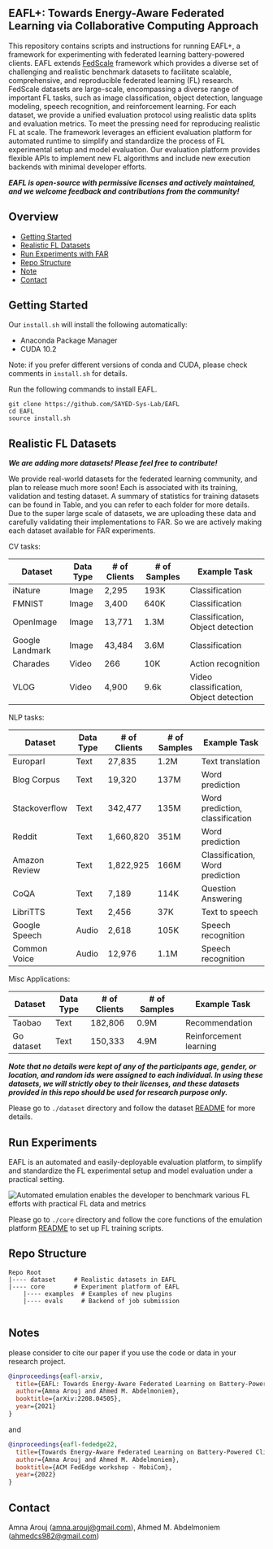 
## EAFL+: Towards Energy-Aware Federated Learning via Collaborative Computing Approach <!--([Paper](https://arxiv.org/abs/2208.04505))-->

This repository contains scripts and instructions for running EAFL+, a framework for experimenting with federated learning battery-powered clients. 
EAFL extends [FedScale](https://fedscale.ai) framework which provides a diverse set of challenging and realistic benchmark datasets to facilitate scalable, comprehensive, and reproducible federated learning (FL) research. FedScale datasets are large-scale, encompassing a diverse range of important FL tasks, 
such as image classification, object detection, language modeling, speech recognition, and reinforcement learning. 
For each dataset, we provide a unified evaluation protocol using realistic data splits and evaluation metrics. 
To meet the pressing need for reproducing realistic FL at scale. The framework leverages an efficient evaluation platform for automated runtime to simplify and standardize the process of FL experimental setup and model evaluation. 
Our evaluation platform provides flexible APIs to implement new FL algorithms and include new execution backends with minimal developer efforts.  

***EAFL is open-source with permissive licenses and actively maintained, 
and we welcome feedback and contributions from the community!***

## Overview

* [Getting Started](#getting-started)
* [Realistic FL Datasets](#realistic-fl-datasets)
* [Run Experiments with FAR](#run-experiments-with-far)
* [Repo Structure](#repo-structure)
* [Note](#acknowledgements)
* [Contact](#contact)

## Getting Started 

Our ```install.sh``` will install the following automatically:

* Anaconda Package Manager
* CUDA 10.2

Note: if you prefer different versions of conda and CUDA, please check  comments in `install.sh` for details.

Run the following commands to install EAFL. 

```
git clone https://github.com/SAYED-Sys-Lab/EAFL
cd EAFL
source install.sh 
```

## Realistic FL Datasets

***We are adding more datasets! Please feel free to contribute!***

We provide real-world datasets for the federated learning community, and plan to release much more soon! Each is associated with its training, validation and testing dataset. A summary of statistics for training datasets can be found in Table, and you can refer to each folder for more details. Due to the super large scale of datasets, we are uploading these data and carefully validating their implementations to FAR. So we are actively making each dataset available for FAR experiments. 

CV tasks:

| Dataset       | Data Type   |# of Clients  | # of Samples   | Example Task | 
| -----------   | ----------- | -----------  |  ----------- |    ----------- |
| iNature       |   Image     |   2,295      |   193K        |   Classification |
| FMNIST        |   Image     |   3,400      |   640K        |   Classification  |    
| OpenImage     |   Image     |   13,771     |   1.3M        |   Classification, Object detection      |
| Google Landmark|  Image     |   43,484     |   3.6M        |   Classification       |
| Charades      |   Video     |    266       |   10K         |   Action recognition   |
| VLOG          |   Video     |    4,900     |   9.6k        |   Video classification, Object detection |

NLP tasks:

| Dataset       | Data Type   |# of Clients  | # of Samples   | Example Task | 
| -----------   | ----------- | -----------  |  ----------- |   ----------- |
| Europarl      |   Text      |   27,835     |   1.2M        |   Text translation  |
| Blog Corpus   |   Text      |   19,320     |   137M        |   Word prediction      |
| Stackoverflow |   Text      |   342,477    |   135M        |  Word prediction, classification |
| Reddit        |   Text      |  1,660,820   |   351M        |  Word prediction   |
| Amazon Review |   Text      | 1,822,925    |   166M        | Classification, Word prediction |
|  CoQA         |   Text      |     7,189    |   114K        |  Question Answering |
|LibriTTS       |   Text      |     2,456    |    37K        |   Text to speech    |
|Google Speech  |   Audio     |     2,618    |   105K        |   Speech recognition |
|Common Voice   |   Audio     |     12,976   |    1.1M       |   Speech recognition |

Misc Applications:

| Dataset       | Data Type   |# of Clients  | # of Samples   | Example Task | 
| -----------   | ----------- | -----------  |  ----------- |   ----------- |
|Taobao         |   Text      |     182,806  |    0.9M       |   Recommendation |
|Go dataset     |   Text      |     150,333  |    4.9M       |   Reinforcement learning | 

***Note that no details were kept of any of the participants age, gender, or location, and random ids were assigned to each individual. In using these datasets, we will strictly obey to their licenses, and these datasets provided in this repo should be used for research purpose only.***

Please go to `./dataset` directory and follow the dataset [README](dataset/README.md) for more details.

## Run Experiments
EAFL is an automated and easily-deployable evaluation platform, to simplify and standardize the FL experimental setup and model evaluation under a practical setting.

<img src="figures/faroverview.png" alt="Automated emulation enables the developer to benchmark various FL efforts with practical FL data and metrics">

Please go to `./core` directory and follow the core functions of the emulation platform [README](core/README.md) to set up FL training scripts.


## Repo Structure

```
Repo Root
|---- dataset     # Realistic datasets in EAFL
|---- core        # Experiment platform of EAFL
    |---- examples  # Examples of new plugins
    |---- evals     # Backend of job submission
    
```

## Notes
please consider to cite our paper if you use the code or data in your research project.

```bibtex
@inproceedings{eafl-arxiv,
  title={EAFL: Towards Energy-Aware Federated Learning on Battery-Powered Edge Devices},
  author={Amna Arouj and Ahmed M. Abdelmoniem},
  booktitle={arXiv:2208.04505},
  year={2021}
}
```

and  

```bibtex
@inproceedings{eafl-fededge22,
  title={Towards Energy-Aware Federated Learning on Battery-Powered Clients},
  author={Amna Arouj and Ahmed M. Abdelmoniem},
  booktitle={ACM FedEdge workshop - MobiCom},
  year={2022}
}
```

## Contact
Amna Arouj (amna.arouj@gmail.com), Ahmed M. Abdelmoniem (ahmedcs982@gmail.com)


